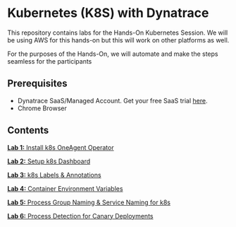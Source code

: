 # Kubernetes (K8S) with Dynatrace

This repository contains labs for the Hands-On Kubernetes Session. We will be using AWS for this hands-on but this will work on other platforms as well. 

For the purposes of the Hands-On, we will automate and make the steps seamless for the participants

## Prerequisites

* Dynatrace SaaS/Managed Account. Get your free SaaS trial [here](https://www.dynatrace.com/trial/).
* Chrome Browser

## Contents

[**Lab 1:** Install k8s OneAgent Operator](/labs/lab2)

[**Lab 2:** Setup k8s Dashboard](/labs/lab3)

[**Lab 3:** k8s Labels & Annotations](/labs/lab4)

[**Lab 4:** Container Environment Variables](/labs/lab5)  

[**Lab 5:** Process Group Naming & Service Naming for k8s](/labs/lab6)

[**Lab 6:** Process Detection for Canary Deployments](/labs/lab7)

